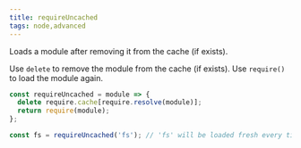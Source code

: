 ```yaml
---
title: requireUncached
tags: node,advanced
---
```


Loads a module after removing it from the cache (if exists).

Use `delete` to remove the module from the cache (if exists).
Use `require()` to load the module again.

```js
const requireUncached = module => {
  delete require.cache[require.resolve(module)];
  return require(module);
};
```

```js
const fs = requireUncached('fs'); // 'fs' will be loaded fresh every time
```
